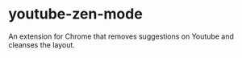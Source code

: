# youtube-zen-mode

An extension for Chrome that removes suggestions on Youtube and cleanses the layout.
